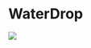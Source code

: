 # WaterDrop
[![](https://jitpack.io/v/zhangxiaofan000123/WaterDrop.svg)](https://jitpack.io/#zhangxiaofan000123/WaterDrop)
